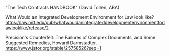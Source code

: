 
"The Tech Contracts HANDBOOK" (David Tollen, ABA)

What Would an Integrated Development Environment for Law look like?  https://law.mit.edu/pub/whatwouldanintegrateddevelopmentenvironmentforlawlooklike/release/2

Precision's Counterfeit: The Failures of Complex Documents, and Some Suggested Remedies, Howard Darmstadter,  https://www.jstor.org/stable/25758526?seq=1

